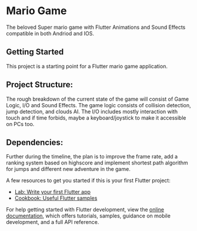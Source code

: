 # Mario Game

The beloved Super mario game with Flutter Animations and Sound Effects compatible in both Andriod and IOS.

## Getting Started

This project is a starting point for a Flutter mario game application.

## Project Structure:

The rough breakdown of the current state of the game will consist of Game Logic, I/O and Sound Effects. The game logic consists of collision detection, jump detection, and clouds AI. The I/O includes mostly interaction with touch and if time forbids, maybe a keyboard/joystick to make it accessible on PCs too.

## Dependencies:

Further during the timeline, the plan is to improve the frame rate, add a ranking system based on highscore and implement shortest path algorithm for jumps and different new adventure in the game.

A few resources to get you started if this is your first Flutter project:

- [Lab: Write your first Flutter app](https://docs.flutter.dev/get-started/codelab)
- [Cookbook: Useful Flutter samples](https://docs.flutter.dev/cookbook)

For help getting started with Flutter development, view the
[online documentation](https://docs.flutter.dev/), which offers tutorials,
samples, guidance on mobile development, and a full API reference.
